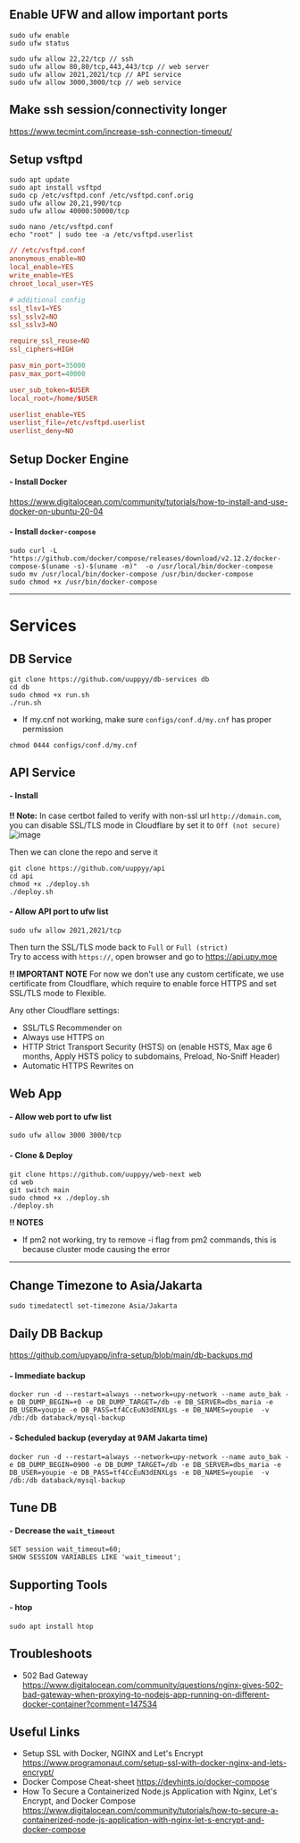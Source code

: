 ## Enable UFW and allow important ports
```
sudo ufw enable
sudo ufw status

sudo ufw allow 22,22/tcp // ssh
sudo ufw allow 80,80/tcp,443,443/tcp // web server
sudo ufw allow 2021,2021/tcp // API service
sudo ufw allow 3000,3000/tcp // web service
```

## Make ssh session/connectivity longer

https://www.tecmint.com/increase-ssh-connection-timeout/

## Setup vsftpd
```
sudo apt update
sudo apt install vsftpd
sudo cp /etc/vsftpd.conf /etc/vsftpd.conf.orig
sudo ufw allow 20,21,990/tcp
sudo ufw allow 40000:50000/tcp

sudo nano /etc/vsftpd.conf
echo "root" | sudo tee -a /etc/vsftpd.userlist
```

```conf
// /etc/vsftpd.conf
anonymous_enable=NO
local_enable=YES
write_enable=YES
chroot_local_user=YES

# additional config
ssl_tlsv1=YES
ssl_sslv2=NO
ssl_sslv3=NO

require_ssl_reuse=NO
ssl_ciphers=HIGH

pasv_min_port=35000
pasv_max_port=40000

user_sub_token=$USER
local_root=/home/$USER

userlist_enable=YES
userlist_file=/etc/vsftpd.userlist
userlist_deny=NO
```

## Setup Docker Engine
#### - Install Docker
https://www.digitalocean.com/community/tutorials/how-to-install-and-use-docker-on-ubuntu-20-04

#### - Install `docker-compose`
```
sudo curl -L "https://github.com/docker/compose/releases/download/v2.12.2/docker-compose-$(uname -s)-$(uname -m)"  -o /usr/local/bin/docker-compose
sudo mv /usr/local/bin/docker-compose /usr/bin/docker-compose
sudo chmod +x /usr/bin/docker-compose
```


<hr>


# Services
## DB Service
```
git clone https://github.com/uuppyy/db-services db
cd db
sudo chmod +x run.sh
./run.sh
```

* If my.cnf not working, make sure `configs/conf.d/my.cnf` has proper permission
```
chmod 0444 configs/conf.d/my.cnf
```

## API Service
#### - Install

**!! Note:** In case certbot failed to verify with non-ssl url `http://domain.com`, you can disable SSL/TLS mode in Cloudflare by set it to `Off (not secure)`
![image](https://user-images.githubusercontent.com/7555972/202084572-5245cde5-b290-43fc-a880-dac351e198f1.png)

Then we can clone the repo and serve it
```
git clone https://github.com/uuppyy/api
cd api
chmod +x ./deploy.sh
./deploy.sh
```

#### - Allow API port to ufw list
```
sudo ufw allow 2021,2021/tcp
```

Then turn the SSL/TLS mode back to `Full` or `Full (strict)`<br>
Try to access with `https://`, open browser and go to https://api.upy.moe

**!! IMPORTANT NOTE**
For now we don't use any custom certificate, we use certificate from Cloudflare, which require to enable force HTTPS and set SSL/TLS mode to Flexible.<br>

Any other Cloudflare settings:
- SSL/TLS Recommender on
- Always use HTTPS on
- HTTP Strict Transport Security (HSTS) on (enable HSTS, Max age 6 months, Apply HSTS policy to subdomains, Preload, No-Sniff Header)
- Automatic HTTPS Rewrites on

## Web App
#### - Allow web port to ufw list
```
sudo ufw allow 3000 3000/tcp
```

#### - Clone & Deploy
```
git clone https://github.com/uuppyy/web-next web
cd web
git switch main
sudo chmod +x ./deploy.sh
./deploy.sh
```

**!! NOTES**
- If pm2 not working, try to remove -i flag from pm2 commands, this is because cluster mode causing the error


<hr>


## Change Timezone to Asia/Jakarta
```
sudo timedatectl set-timezone Asia/Jakarta
```

## Daily DB Backup
https://github.com/upyapp/infra-setup/blob/main/db-backups.md

#### - Immediate backup
```
docker run -d --restart=always --network=upy-network --name auto_bak -e DB_DUMP_BEGIN=+0 -e DB_DUMP_TARGET=/db -e DB_SERVER=dbs_maria -e DB_USER=youpie -e DB_PASS=tf4CcEuN3dENXLgs -e DB_NAMES=youpie  -v /db:/db databack/mysql-backup
```

#### - Scheduled backup (everyday at 9AM Jakarta time)
```
docker run -d --restart=always --network=upy-network --name auto_bak -e DB_DUMP_BEGIN=0900 -e DB_DUMP_TARGET=/db -e DB_SERVER=dbs_maria -e DB_USER=youpie -e DB_PASS=tf4CcEuN3dENXLgs -e DB_NAMES=youpie  -v /db:/db databack/mysql-backup
```

## Tune DB
#### - Decrease the `wait_timeout`
```
SET session wait_timeout=60;
SHOW SESSION VARIABLES LIKE 'wait_timeout';
```

## Supporting Tools
#### - htop
```
sudo apt install htop
```

## Troubleshoots
- 502 Bad Gateway https://www.digitalocean.com/community/questions/nginx-gives-502-bad-gateway-when-proxying-to-nodejs-app-running-on-different-docker-container?comment=147534

## Useful Links
- Setup SSL with Docker, NGINX and Let's Encrypt https://www.programonaut.com/setup-ssl-with-docker-nginx-and-lets-encrypt/
- Docker Compose Cheat-sheet https://devhints.io/docker-compose
- How To Secure a Containerized Node.js Application with Nginx, Let's Encrypt, and Docker Compose https://www.digitalocean.com/community/tutorials/how-to-secure-a-containerized-node-js-application-with-nginx-let-s-encrypt-and-docker-compose
